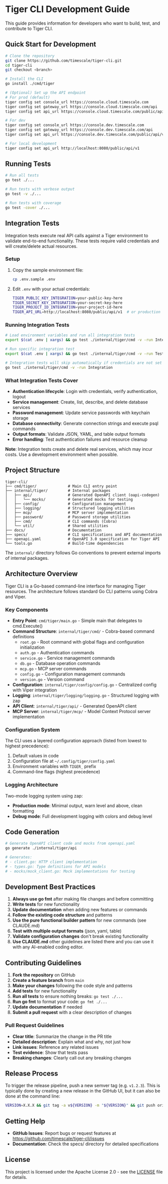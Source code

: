 # Tiger CLI Development Guide

This guide provides information for developers who want to build, test, and contribute to Tiger CLI.

## Quick Start for Development

```bash
# Clone the repository
git clone https://github.com/timescale/tiger-cli.git
cd tiger-cli
git checkout <branch>

# Install the CLI
go install ./cmd/tiger

# (Optional) Set up the API endpoint
# For prod (default)
tiger config set console_url https://console.cloud.timescale.com
tiger config set gateway_url https://console.cloud.timescale.com/api
tiger config set api_url https://console.cloud.timescale.com/public/api/v1

# For dev
tiger config set console_url https://console.dev.timescale.com
tiger config set gateway_url https://console.dev.timescale.com/api
tiger config set api_url https://console.dev.timescale.com/public/api/v1

# For local development
tiger config set api_url http://localhost:8080/public/api/v1
```

## Running Tests

```bash
# Run all tests
go test ./...

# Run tests with verbose output
go test -v ./...

# Run tests with coverage
go test -cover ./...
```

## Integration Tests

Integration tests execute real API calls against a Tiger environment to validate end-to-end functionality. These tests require valid credentials and will create/delete actual resources.

### Setup

1. Copy the sample environment file:
   ```bash
   cp .env.sample .env
   ```

2. Edit `.env` with your actual credentials:
   ```bash
   TIGER_PUBLIC_KEY_INTEGRATION=your-public-key-here
   TIGER_SECRET_KEY_INTEGRATION=your-secret-key-here
   TIGER_PROJECT_ID_INTEGRATION=your-project-id-here
   TIGER_API_URL=http://localhost:8080/public/api/v1  # or production URL
   ```

### Running Integration Tests

```bash
# Load environment variables and run all integration tests
export $(cat .env | xargs) && go test ./internal/tiger/cmd -v -run Integration

# Run specific integration test
export $(cat .env | xargs) && go test ./internal/tiger/cmd -v -run TestServiceLifecycleIntegration

# Integration tests will skip automatically if credentials are not set
go test ./internal/tiger/cmd -v -run Integration
```

### What Integration Tests Cover

- **Authentication lifecycle**: Login with credentials, verify authentication, logout
- **Service management**: Create, list, describe, and delete database services
- **Password management**: Update service passwords with keychain storage
- **Database connectivity**: Generate connection strings and execute psql commands
- **Output formats**: Validate JSON, YAML, and table output formats
- **Error handling**: Test authentication failures and resource cleanup

**Note**: Integration tests create and delete real services, which may incur costs. Use a development environment when possible.

## Project Structure

```
tiger-cli/
├── cmd/tiger/              # Main CLI entry point
├── internal/tiger/         # Internal packages
│   ├── api/                # Generated OpenAPI client (oapi-codegen)
│   │   └── mocks/          # Generated mocks for testing
│   ├── config/             # Configuration management
│   ├── logging/            # Structured logging utilities
│   ├── mcp/                # MCP server implementation
│   ├── password/           # Password storage utilities
│   ├── cmd/                # CLI commands (Cobra)
│   └── util/               # Shared utilities
├── docs/                   # Documentation
├── specs/                  # CLI specifications and API documentation
├── openapi.yaml            # OpenAPI 3.0 specification for Tiger API
└── tools.go                # Build-time dependencies
```

The `internal/` directory follows Go conventions to prevent external imports of internal packages.

## Architecture Overview

Tiger CLI is a Go-based command-line interface for managing Tiger resources. The architecture follows standard Go CLI patterns using Cobra and Viper.

### Key Components

- **Entry Point**: `cmd/tiger/main.go` - Simple main that delegates to cmd.Execute()
- **Command Structure**: `internal/tiger/cmd/` - Cobra-based command definitions
  - `root.go` - Root command with global flags and configuration initialization
  - `auth.go` - Authentication commands
  - `service.go` - Service management commands
  - `db.go` - Database operation commands
  - `mcp.go` - MCP server commands
  - `config.go` - Configuration management commands
  - `version.go` - Version command
- **Configuration**: `internal/tiger/config/config.go` - Centralized config with Viper integration
- **Logging**: `internal/tiger/logging/logging.go` - Structured logging with zap
- **API Client**: `internal/tiger/api/` - Generated OpenAPI client
- **MCP Server**: `internal/tiger/mcp/` - Model Context Protocol server implementation

### Configuration System

The CLI uses a layered configuration approach (listed from lowest to highest precedence):
1. Default values in code
2. Configuration file at `~/.config/tiger/config.yaml`
3. Environment variables with `TIGER_` prefix
4. Command-line flags (highest precedence)

### Logging Architecture

Two-mode logging system using zap:
- **Production mode**: Minimal output, warn level and above, clean formatting
- **Debug mode**: Full development logging with colors and debug level

## Code Generation

```bash
# Generate OpenAPI client code and mocks from openapi.yaml
go generate ./internal/tiger/api

# Generates:
# - client.go: HTTP client implementation
# - types.go: Type definitions for API models
# - mocks/mock_client.go: Mock implementations for testing
```

## Development Best Practices

1. **Always use go fmt** after making file changes and before committing
2. **Write tests** for new functionality
3. **Update documentation** when adding new features or commands
4. **Follow the existing code structure** and patterns
5. **Use the pure functional builder pattern** for new commands (see CLAUDE.md)
6. **Test with multiple output formats** (json, yaml, table)
7. **Validate configuration changes** don't break existing functionality
8. **Use CLAUDE.md** other guidelines are listed there and you can use it with any AI-enabled coding editor.

## Contributing Guidelines

1. **Fork the repository** on GitHub
2. **Create a feature branch** from `main`
3. **Make your changes** following the code style and patterns
4. **Add tests** for new functionality
5. **Run all tests** to ensure nothing breaks: `go test ./...`
6. **Run go fmt** to format your code: `go fmt ./...`
7. **Update documentation** if needed
8. **Submit a pull request** with a clear description of changes

### Pull Request Guidelines

- **Clear title**: Summarize the change in the PR title
- **Detailed description**: Explain what and why, not just how
- **Link issues**: Reference any related issues
- **Test evidence**: Show that tests pass
- **Breaking changes**: Clearly call out any breaking changes

## Release Process

To trigger the release pipeline, push a new semver tag (e.g. `v1.2.3`). This is
typically done by creating a new release in the GitHub UI, but it can also be
done at the command line:

```bash
VERSION=X.X.X && git tag -a v${VERSION} -m "${VERSION}" && git push origin v${VERSION} && git push
```

## Getting Help

- **GitHub Issues**: Report bugs or request features at https://github.com/timescale/tiger-cli/issues
- **Documentation**: Check the specs/ directory for detailed specifications

## License

This project is licensed under the Apache License 2.0 - see the [LICENSE](../LICENSE) file for details.
